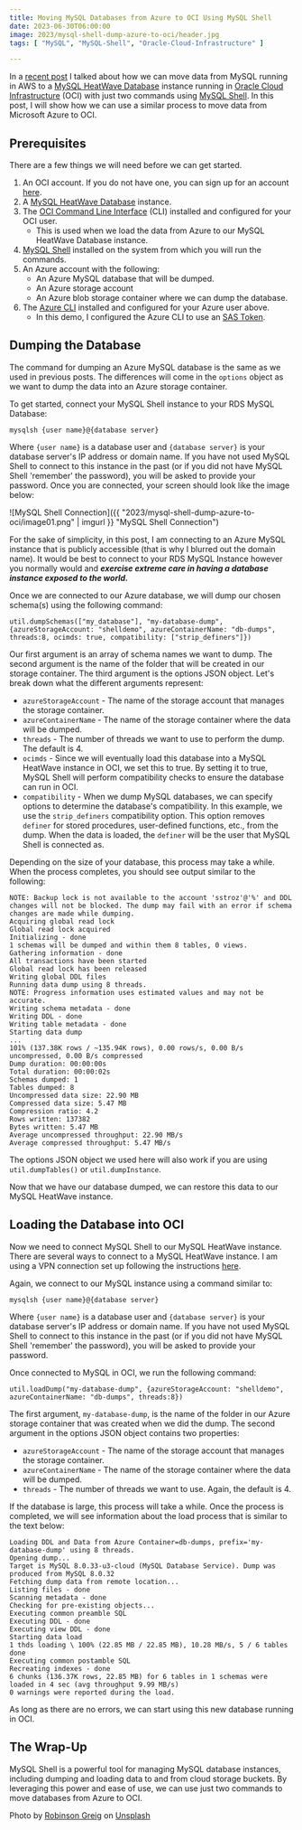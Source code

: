 ```yaml
---
title: Moving MySQL Databases from Azure to OCI Using MySQL Shell
date: 2023-06-30T06:00:00
image: 2023/mysql-shell-dump-azure-to-oci/header.jpg
tags: [ "MySQL", "MySQL-Shell", "Oracle-Cloud-Infrastructure" ]

---
```


In a [recent post](posts/2023/june/mysql-shell-dump-azure-to-oci/) I talked about how we can move data from MySQL running in AWS to a [MySQL HeatWave Database](https://www.mysql.com/cloud/) instance running in [Oracle Cloud Infrastructure](https://www.oracle.com/cloud/) (OCI) with just two commands using [MySQL Shell](https://dev.mysql.com/doc/mysql-shell/8.0/en/). In this post, I will show how we can use a similar process to move data from Microsoft Azure to OCI.

## Prerequisites

There are a few things we will need before we can get started.

1. An OCI account. If you do not have one, you can sign up for an account [here](https://www.oracle.com/cloud/free/).
2. A [MySQL HeatWave Database](https://www.mysql.com/cloud/) instance.
3. The [OCI Command Line Interface](https://docs.oracle.com/en-us/iaas/Content/API/SDKDocs/cliinstall.htm) (CLI) installed and configured for your OCI user.
   * This is used when we load the data from Azure to our MySQL HeatWave Database instance.
4. [MySQL Shell](https://dev.mysql.com/doc/mysql-shell/8.0/en/) installed on the system from which you will run the commands.
5. An Azure account with the following:
   * An Azure MySQL database that will be dumped.
   * An Azure storage account
   * An Azure blob storage container where we can dump the database.
6. The [Azure CLI](https://learn.microsoft.com/en-us/cli/azure/install-azure-cli) installed and configured for your Azure user above.
   * In this demo, I configured the Azure CLI to use an [SAS Token](https://learn.microsoft.com/en-us/azure/cognitive-services/translator/document-translation/how-to-guides/create-sas-tokens?tabs=Containers).

## Dumping the Database

The command for dumping an Azure MySQL database is the same as we used in previous posts.
The differences will come in the `options` object as we want to dump the data into an Azure storage container.

To get started, connect your MySQL Shell instance to your RDS MySQL Database:

```shell
mysqlsh {user name}@{database server}
```

Where `{user name}` is a database user and `{database server}` is your database server's IP address or domain name.
If you have not used MySQL Shell to connect to this instance in the past (or if you did not have MySQL Shell 'remember' the password), you will be asked to provide your password.
Once you are connected, your screen should look like the image below:

![MySQL Shell Connection]({{ "2023/mysql-shell-dump-azure-to-oci/image01.png" | imgurl }}  "MySQL Shell Connection")

For the sake of simplicity, in this post, I am connecting to an Azure MySQL instance that is publicly accessible (that is why I blurred out the domain name).
It would be best to connect to your RDS MySQL Instance however you normally would and ***exercise extreme care in having a database instance exposed to the world.***

Once we are connected to our Azure database, we will dump our chosen schema(s) using the following command:

```shell
util.dumpSchemas(["my_database"], "my-database-dump", {azureStorageAccount: "shelldemo", azureContainerName: "db-dumps", threads:8, ocimds: true, compatibility: ["strip_definers"]})
```

Our first argument is an array of schema names we want to dump.
The second argument is the name of the folder that will be created in our storage container.
The third argument is the options JSON object.
Let's break down what the different arguments represent:
* `azureStorageAccount` - The name of the storage account that manages the storage container.
* `azureContainerName` - The name of the storage container where the data will be dumped.
* `threads` - The number of threads we want to use to perform the dump. The default is 4.
* `ocimds` - Since we will eventually load this database into a MySQL HeatWave instance in OCI, we set this to true. By setting it to true, MySQL Shell will perform compatibility checks to ensure the database can run in OCI.
* `compatibility` - When we dump MySQL databases, we can specify options to determine the database's compatibility. In this example, we use the `strip_definers` compatibility option. This option removes `definer` for stored procedures, user-defined functions, etc., from the dump. When the data is loaded, the `definer` will be the user that MySQL Shell is connected as.

Depending on the size of your database, this process may take a while.
When the process completes, you should see output similar to the following:

```text
NOTE: Backup lock is not available to the account 'sstroz'@'%' and DDL changes will not be blocked. The dump may fail with an error if schema changes are made while dumping.
Acquiring global read lock
Global read lock acquired
Initializing - done 
1 schemas will be dumped and within them 8 tables, 0 views.
Gathering information - done 
All transactions have been started
Global read lock has been released
Writing global DDL files
Running data dump using 8 threads.
NOTE: Progress information uses estimated values and may not be accurate.
Writing schema metadata - done       
Writing DDL - done       
Writing table metadata - done       
Starting data dump
...
101% (137.38K rows / ~135.94K rows), 0.00 rows/s, 0.00 B/s uncompressed, 0.00 B/s compressed
Dump duration: 00:00:00s                                                                    
Total duration: 00:00:02s                                                                   
Schemas dumped: 1                                                                           
Tables dumped: 8                                                                            
Uncompressed data size: 22.90 MB                                                            
Compressed data size: 5.47 MB                                                               
Compression ratio: 4.2                                                                      
Rows written: 137382                                                                        
Bytes written: 5.47 MB                                                                      
Average uncompressed throughput: 22.90 MB/s                                                 
Average compressed throughput: 5.47 MB/s
```

The options JSON object we used here will also work if you are using `util.dumpTables()` or `util.dumpInstance`.

Now that we have our database dumped, we can restore this data to our MySQL HeatWave instance.

## Loading the Database into OCI

Now we need to connect MySQL Shell to our MySQL HeatWave instance.
There are several ways to connect to a MySQL HeatWave instance. I am using a VPN connection set up following the instructions [here](/posts/2023/april/mysql-database-access-openvpn/).

Again, we connect to our MySQL instance using a command similar to:

```shell
mysqlsh {user name}@{database server}
```

Where `{user name}` is a database user and `{database server}` is your database server's IP address or domain name.
If you have not used MySQL Shell to connect to this instance in the past (or if you did not have MySQL Shell 'remember' the password), you will be asked to provide your password.

Once connected to MySQL in OCI, we run the following command:

```shell
util.loadDump("my-database-dump", {azureStorageAccount: "shelldemo", azureContainerName: "db-dumps", threads:8})
```

The first argument, `my-database-dump`, is the name of the folder in our Azure storage container that was created when we did the dump.
The second argument in the options JSON object contains two properties:
* `azureStorageAccount` - The name of the storage account that manages the storage container.
* `azureContainerName` - The name of the storage container where the data will be dumped.
* `threads` - The number of threads we want to use. Again, the default is 4.

If the database is large, this process will take a while.
Once the process is completed, we will see information about the load process that is similar to the text below:

```text
Loading DDL and Data from Azure Container=db-dumps, prefix='my-database-dump' using 8 threads.
Opening dump...
Target is MySQL 8.0.33-u3-cloud (MySQL Database Service). Dump was produced from MySQL 8.0.32
Fetching dump data from remote location...
Listing files - done 
Scanning metadata - done       
Checking for pre-existing objects...
Executing common preamble SQL
Executing DDL - done       
Executing view DDL - done       
Starting data load
1 thds loading \ 100% (22.85 MB / 22.85 MB), 10.28 MB/s, 5 / 6 tables done
Executing common postamble SQL                                            
Recreating indexes - done       
6 chunks (136.37K rows, 22.85 MB) for 6 tables in 1 schemas were loaded in 4 sec (avg throughput 9.99 MB/s)
0 warnings were reported during the load. 
```

As long as there are no errors, we can start using this new database running in OCI.

## The Wrap-Up

MySQL Shell is a powerful tool for managing MySQL database instances, including dumping and loading data to and from cloud storage buckets.
By leveraging this power and ease of use, we can use just two commands to move databases from Azure to OCI.

Photo by <a href="https://unsplash.com/@robinson?utm_source=unsplash&utm_medium=referral&utm_content=creditCopyText">Robinson Greig</a> on <a href="https://unsplash.com/photos/HrnAxAUwle8?utm_source=unsplash&utm_medium=referral&utm_content=creditCopyText">Unsplash</a>
